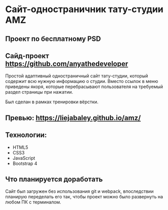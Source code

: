 # Сайт-одностраничник тату-студии AMZ
## Проект по бесплатному PSD
## Сайд-проект https://github.com/anyathedeveloper

Простой адаптивный одностраничный сайт тату-студии, который содержит всю нужную информацию о студии. Вместо ссылок в меню приведены якоря, которые перебрасывают пользователя на требуемый раздел страницы при нажатии. 

Был сделан в рамках тренировки вёрстки. 

## Превью: https://liejabaley.github.io/amz/

## Технологии: 

- HTML5
- CSS3
- JavaScript
- Bootstrap 4

## Что планируется доработать 

Сайт был загружен без использования git и webpack, впоследствии планирую переделать его так, чтобы проект можно было развернуть на любом ПК с терминалом. 
